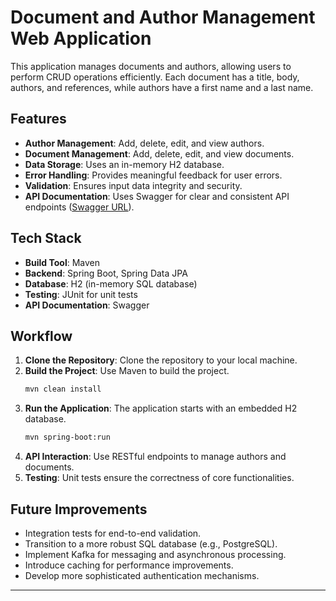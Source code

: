 # Document and Author Management Web Application

This application manages documents and authors, allowing users to perform CRUD operations efficiently. Each document has a title, body, authors, and references, while authors have a first name and a last name.

## Features

- **Author Management**: Add, delete, edit, and view authors.
- **Document Management**: Add, delete, edit, and view documents.
- **Data Storage**: Uses an in-memory H2 database.
- **Error Handling**: Provides meaningful feedback for user errors.
- **Validation**: Ensures input data integrity and security.
- **API Documentation**: Uses Swagger for clear and consistent API endpoints ([Swagger URL](http://localhost:8080/swagger-ui/index.html)).

## Tech Stack

- **Build Tool**: Maven
- **Backend**: Spring Boot, Spring Data JPA
- **Database**: H2 (in-memory SQL database)
- **Testing**: JUnit for unit tests
- **API Documentation**: Swagger

## Workflow


1. **Clone the Repository**: Clone the repository to your local machine.
2. **Build the Project**: Use Maven to build the project.
   ```bash
   mvn clean install
1. **Run the Application**: The application starts with an embedded H2 database.
   ```bash
   mvn spring-boot:run
2. **API Interaction**: Use RESTful endpoints to manage authors and documents.
3. **Testing**: Unit tests ensure the correctness of core functionalities.

## Future Improvements

- Integration tests for end-to-end validation.
- Transition to a more robust SQL database (e.g., PostgreSQL).
- Implement Kafka for messaging and asynchronous processing.
- Introduce caching for performance improvements.
- Develop more sophisticated authentication mechanisms.

---
